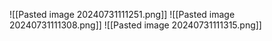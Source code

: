 ![[Pasted image 20240731111251.png]]
![[Pasted image 20240731111308.png]]
![[Pasted image 20240731111315.png]]
